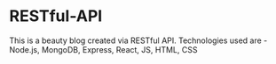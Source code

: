 # RESTful-API
This is a beauty blog created via RESTful API. Technologies used are - Node.js, MongoDB, Express, React, JS, HTML, CSS 
